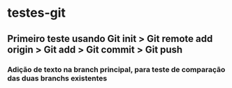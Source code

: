 # testes-git

## Primeiro teste usando Git init > Git remote add origin > Git add > Git commit > Git push


### Adição de texto na branch principal, para teste de comparação das duas branchs existentes
